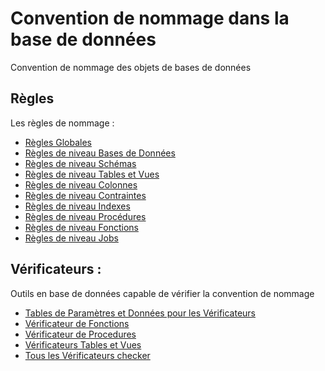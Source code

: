 # Convention de nommage dans la base de données
Convention de nommage des objets de bases de données

## Règles
Les règles de nommage :
- [Règles Globales](GlobalRules.md)
- [Règles de niveau Bases de Données](DatabaseRules.md)
- [Règles de niveau Schémas](SchemaRules.md)
- [Règles de niveau Tables et Vues](TablesAndViews.md)
- [Règles de niveau Colonnes](ColumnsRules.md)
- [Règles de niveau Contraintes](ConstraintsRules.md)
- [Règles de niveau Indexes](IndexesRules.md)
- [Règles de niveau Procédures](ProceduresRules.md)
- [Règles de niveau Fonctions](FunctionsRules.md)
- [Règles de niveau Jobs](JobsRules.md)

## Vérificateurs :
Outils en base de données capable de vérifier la convention de nommage
- [Tables de Paramètres et Données pour les Vérificateurs](checkers/adm_checkers_tables_and_data.sql)
- [Vérificateur de Fonctions](checkers/CheckFunctions.sql)
- [Vérificateur de Procedures](checkers/CheckProcedures.sql)
- [Vérificateurs Tables et Vues](checkers/CheckTablesAndViews.sql)
- [Tous les Vérificateurs checker](checkers/CheckAll.sql)
